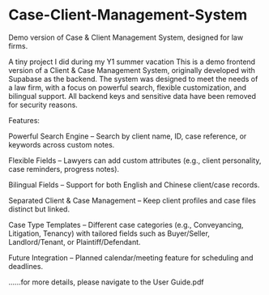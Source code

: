 # Case-Client-Management-System
Demo version of Case & Client Management System, designed for law firms.

A tiny project I did during my Y1 summer vacation
This is a demo frontend version of a Client & Case Management System, originally developed with Supabase as the backend.
The system was designed to meet the needs of a law firm, with a focus on powerful search, flexible customization, and bilingual support.
All backend keys and sensitive data have been removed for security reasons.

Features:

Powerful Search Engine – Search by client name, ID, case reference, or keywords across custom notes.

Flexible Fields – Lawyers can add custom attributes (e.g., client personality, case reminders, progress notes).

Bilingual Fields – Support for both English and Chinese client/case records.

Separated Client & Case Management – Keep client profiles and case files distinct but linked.

Case Type Templates – Different case categories (e.g., Conveyancing, Litigation, Tenancy) with tailored fields such as Buyer/Seller, Landlord/Tenant, or Plaintiff/Defendant.

Future Integration – Planned calendar/meeting feature for scheduling and deadlines.

......for more details, please navigate to the User Guide.pdf
